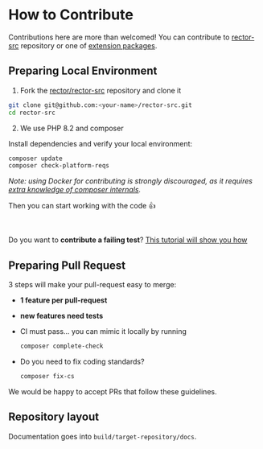 # How to Contribute

Contributions here are more than welcomed! You can contribute to [rector-src](https://github.com/rectorphp/rector-src) repository or one of [extension packages](https://github.com/rectorphp/).

## Preparing Local Environment

1. Fork the [rector/rector-src](https://github.com/rectorphp/rector-src) repository and clone it

```bash
git clone git@github.com:<your-name>/rector-src.git
cd rector-src
```

2. We use PHP 8.2 and composer

Install dependencies and verify your local environment:

```bash
composer update
composer check-platform-reqs
```

*Note: using Docker for contributing is strongly discouraged, as it requires [extra knowledge of composer internals](https://github.com/composer/composer/issues/9368#issuecomment-718112361).*

Then you can start working with the code :+1:

<br>

Do you want to **contribute a failing test**? [This tutorial will show you how](https://getrector.com/documentation/reporting-issue-with-rector)

## Preparing Pull Request

3 steps will make your pull-request easy to merge:

- **1 feature per pull-request**
- **new features need tests**
- CI must pass... you can mimic it locally by running

    ```bash
    composer complete-check
    ```

- Do you need to fix coding standards?

    ```bash
    composer fix-cs
    ```

We would be happy to accept PRs that follow these guidelines.

## Repository layout
Documentation goes into `build/target-repository/docs`.
